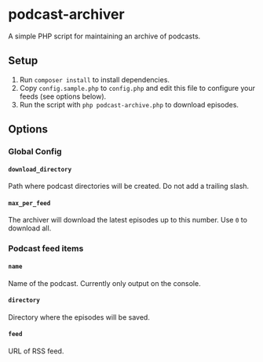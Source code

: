 # podcast-archiver

A simple PHP script for maintaining an archive of podcasts.

## Setup

1. Run `composer install` to install dependencies.
2. Copy `config.sample.php` to `config.php` and edit this file to configure your feeds (see options below).
3. Run the script with `php podcast-archive.php` to download episodes.

## Options

### Global Config

#### `download_directory`
Path where podcast directories will be created. Do not add a trailing slash.

#### `max_per_feed`
The archiver will download the latest episodes up to this number. Use `0` to download all.

### Podcast feed items

#### `name`
Name of the podcast. Currently only output on the console.

#### `directory`
Directory where the episodes will be saved.

#### `feed`
URL of RSS feed.